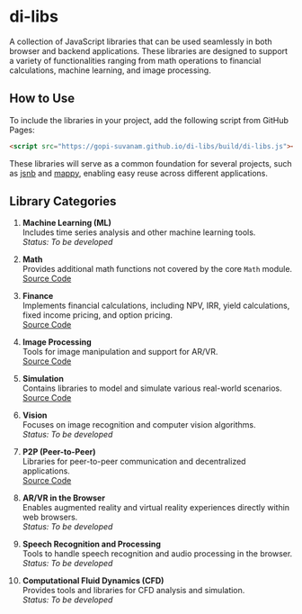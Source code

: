 
# di-libs

A collection of JavaScript libraries that can be used seamlessly in both browser and backend applications. These libraries are designed to support a variety of functionalities ranging from math operations to financial calculations, machine learning, and image processing.

## How to Use

To include the libraries in your project, add the following script from GitHub Pages:

```html
<script src="https://gopi-suvanam.github.io/di-libs/build/di-libs.js"></script>
```

These libraries will serve as a common foundation for several projects, such as [jsnb](https://github.com/gopi-suvanam/jsnb) and [mappy](https://github.com/gopi-suvanam/mappy), enabling easy reuse across different applications.

## Library Categories

1. **Machine Learning (ML)**  
   Includes time series analysis and other machine learning tools.  
   *Status: To be developed*

2. **Math**  
   Provides additional math functions not covered by the core `Math` module.  
   [Source Code](https://github.com/gopi-suvanam/di-libs/tree/master/src/math)

3. **Finance**  
   Implements financial calculations, including NPV, IRR, yield calculations, fixed income pricing, and option pricing.  
   [Source Code](https://github.com/gopi-suvanam/di-libs/tree/master/src/finance)

4. **Image Processing**  
   Tools for image manipulation and support for AR/VR.  
   [Source Code](https://github.com/gopi-suvanam/di-libs/tree/master/src/image)

5. **Simulation**  
   Contains libraries to model and simulate various real-world scenarios.  
   [Source Code](https://github.com/gopi-suvanam/di-libs/tree/master/src/simulation)

6. **Vision**  
   Focuses on image recognition and computer vision algorithms.  
   *Status: To be developed*

7. **P2P (Peer-to-Peer)**  
   Libraries for peer-to-peer communication and decentralized applications.  
   [Source Code](https://github.com/gopi-suvanam/di-libs/tree/master/src/p2p)

8. **AR/VR in the Browser**  
   Enables augmented reality and virtual reality experiences directly within web browsers.  
   *Status: To be developed*

9. **Speech Recognition and Processing**  
   Tools to handle speech recognition and audio processing in the browser.  
   *Status: To be developed*

10. **Computational Fluid Dynamics (CFD)**  
    Provides tools and libraries for CFD analysis and simulation.  
    *Status: To be developed*



